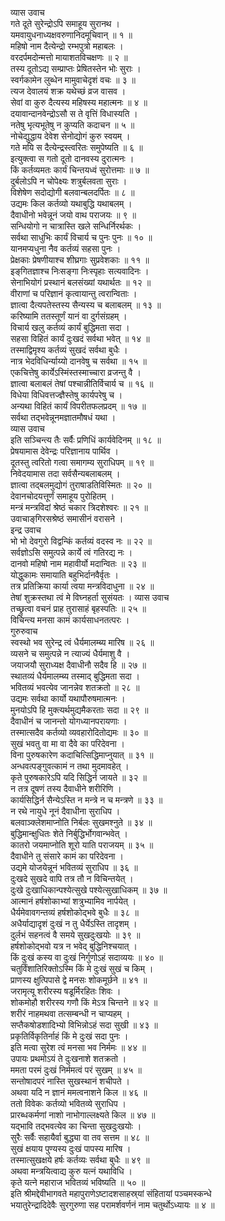 व्यास उवाच  
गते दूते सुरेन्द्रोऽपि समाहूय सुरानथ ।  
यमवायुधनाध्यक्षवरुणानिदमूचिवान् ॥ १ ॥  
महिषो नाम दैत्येन्द्रो रम्भपुत्रो महाबलः ।  
वरदर्पमदोन्मत्तो मायाशतविचक्षणः ॥ २ ॥  
तस्य दूतोऽद्य सम्प्राप्तः प्रेषितस्तेन भोः सुराः ।  
स्वर्गकामेन लुब्धेन मामुवाचेदृशं वचः ॥ ३ ॥  
त्यज देवालयं शक्र यथेच्छं व्रज वासव ।  
सेवां वा कुरु दैत्यस्य महिषस्य महात्मनः ॥ ४ ॥  
दयावान्दानवेन्द्रोऽसौ स ते वृत्तिं विधास्यति ।  
नतेषु भृत्यभूतेषु न कुप्यति कदाचन ॥ ५ ॥  
नोचेद्युद्धाय देवेश सेनोद्योगं कुरु स्वयम् ।  
गते मयि स दैत्येन्द्रस्त्वरितः समुपेष्यति ॥ ६ ॥  
इत्युक्त्वा स गतो दूतो दानवस्य दुरात्मनः ।  
किं कर्तव्यमतः कार्यं चिन्तयध्वं सुरोत्तमाः ॥ ७ ॥  
दुर्बलोऽपि न चोपेक्ष्यः शत्रुर्बलवता सुराः ।  
विशेषेण सदोद्योगी बलवान्बलदर्पितः ॥ ८ ॥  
उद्यमः किल कर्तव्यो यथाबुद्धि यथाबलम् ।  
दैवाधीनो भवेन्नूनं जयो वाथ पराजयः ॥ ९ ॥  
सन्धियोगो न चात्रास्ति खले सन्धिर्निरर्थकः ।  
सर्वथा साधुभिः कार्यं विचार्य च पुनः पुनः ॥ १० ॥  
यानमप्यधुना नैव कर्तव्यं सहसा पुनः ।  
प्रेक्षकाः प्रेषणीयाश्च शीघ्रगाः सुप्रवेशकाः ॥ ११ ॥  
इङ्‌गितज्ञाश्च निःसङ्गा निःस्पृहाः सत्यवादिनः ।  
सेनाभियोगं प्रस्थानं बलसंख्यां यथार्थतः ॥ १२ ॥  
वीराणां च परिज्ञानं कृत्वायान्तु त्वरान्विताः ।  
ज्ञात्वा दैत्यपतेस्तस्य सैन्यस्य च बलाबलम् ॥ १३ ॥  
करिष्यामि ततस्तूर्णं यानं वा दुर्गसंग्रहम् ।  
विचार्य खलु कर्तव्यं कार्यं बुद्धिमता सदा ।  
सहसा विहितं कार्यं दुःखदं सर्वथा भवेत् ॥ १४ ॥  
तस्माद्विमृश्य कर्तव्यं सुखदं सर्वथा बुधैः ।  
नात्र भेदविधिर्न्याय्यो दानवेषु च सर्वथा ॥ १५ ॥  
एकचित्तेषु कार्येऽस्मिंस्तस्माच्चारा व्रजन्तु वै ।  
ज्ञात्वा बलाबलं तेषां पश्चान्नीतिर्विचार्य च ॥ १६ ॥  
विधेया विधिवत्तज्ज्ञैस्तेषु कार्यपरेषु च ।  
अन्यथा विहितं कार्यं विपरीतफलप्रदम् ॥ १७ ॥  
सर्वथा तद्‌भवेन्नूनमज्ञातमौषधं यथा ।  
व्यास उवाच  
इति सञ्चिन्त्य तैः सर्वैः प्रणिधिं कार्यवेदिनम् ॥ १८ ॥  
प्रेषयामास देवेन्द्रः परिज्ञानाय पार्थिव ।  
दूतस्तु त्वरितो गत्वा समागम्य सुराधिपम् ॥ १९ ॥  
निवेदयामास तदा सर्वसैन्यबलाबलम् ।  
ज्ञात्वा तद्‌बलमुद्योगं तुराषाडतिविस्मितः ॥ २० ॥  
देवानचोदयत्तूर्णं समाहूय पुरोहितम् ।  
मन्त्रं मन्त्रविदां श्रेष्ठं चकार त्रिदशेश्वरः ॥ २१ ॥  
उवाचाङ्‌गिरसश्रेष्ठं समासीनं वरासने ।  
इन्द्र उवाच  
भो भो देवगुरो विद्वन्किं कर्तव्यं वदस्व नः ॥ २२ ॥  
सर्वज्ञोऽसि समुत्पन्ने कार्ये त्वं गतिरद्य नः ।  
दानवो महिषो नाम महावीर्यो मदान्वितः ॥ २३ ॥  
योद्धुकामः समायाति बहुभिर्दानवैर्वृतः ।  
तत्र प्रतिक्रिया कार्या त्वया मन्त्रविदाधुना ॥ २४ ॥  
तेषां शुक्रस्तथा त्वं मे विघ्नहर्ता सुसंयतः ।
व्यास उवाच  
तच्छ्रुत्वा वचनं प्राह तुरासाहं बृहस्पतिः ॥ २५ ॥  
विचिन्त्य मनसा कामं कार्यसाधनतत्परः ।  
गुरुरुवाच  
स्वस्थो भव सुरेन्द्र त्वं धैर्यमालम्ब्य मारिष ॥ २६ ॥  
व्यसने च समुत्पन्ने न त्याज्यं धैर्यमाशु वै ।  
जयाजयौ सुराध्यक्ष दैवाधीनौ सदैव हि ॥ २७ ॥  
स्थातव्यं धैर्यमालम्ब्य तस्माद्‌ बुद्धिमता सदा ।  
भवितव्यं भवत्येव जानन्नेव शतक्रतो ॥ २८ ॥  
उद्यमः सर्वथा कार्यो यथापौरुषमात्मनः ।  
मुनयोऽपि हि मुक्त्यर्थमुद्यमैकरताः सदा ॥ २९ ॥  
दैवाधीनं च जानन्तो योगध्यानपरायणाः ।  
तस्मात्सदैव कर्तव्यो व्यवहारोदितोद्यमः ॥ ३० ॥  
सुखं भवतु वा मा वा दैवे का परिदेवना ।  
विना पुरुषकारेण कदाचित्सिद्धिमाप्नुयात् ॥ ३१ ॥  
अन्धवत्पङ्गुवत्कामं न तथा मुदमावहेत् ।  
कृते पुरुषकारेऽपि यदि सिद्धिर्न जायते ॥ ३२ ॥  
न तत्र दूषणं तस्य दैवाधीने शरीरिणि ।  
कार्यसिद्धिर्न सैन्येऽस्ति न मन्त्रे न च मन्त्रणे ॥ ३३ ॥  
न रथे नायुधे नूनं दैवाधीना सुराधिप ।  
बलवाञ्क्लेशमाप्नोति निर्बलः सुखमश्नुते ॥ ३४ ॥  
बुद्धिमान्क्षुधितः शेते निर्बुद्धिर्भोगवान्भवेत् ।  
कातरो जयमाप्नोति शूरो याति पराजयम् ॥ ३५ ॥  
दैवाधीने तु संसारे कामं का परिदेवना ।  
उद्यमे योजयेन्नूनं भवितव्यं सुराधिप ॥ ३६ ॥  
दुःखदे सुखदे वापि तत्र तौ न विचिन्तयेत् ।  
दुःखे दुःखाधिकान्पश्येत्सुखे पश्येत्सुखाधिकम् ॥ ३७ ॥  
आत्मानं हर्षशोकाभ्यां शत्रुभ्यामिव नार्पयेत् ।  
धैर्यमेवावगन्तव्यं हर्षशोकोद्‌भवे बुधैः ॥ ३८ ॥  
अधैर्याद्यादृशं दुःखं न तु धैर्येऽस्ति तादृशम् ।  
दुर्लभं सहनत्वं वै समये सुखदुःखयोः ॥ ३९ ॥  
हर्षशोकोद्‌भवो यत्र न भवेद्‌ बुद्धिनिश्चयात् ।  
किं दुःखं कस्य वा दुःखं निर्गुणोऽहं सदाव्ययः ॥ ४० ॥  
चतुर्विंशातिरिक्तोऽस्मि किं मे दुःखं सुखं च किम् ।  
प्राणस्य क्षुत्पिपासे द्वे मनसः शोकमूर्छने ॥ ४१ ॥  
जरामृत्यू शरीरस्य षडूर्मिरहितः शिवः ।  
शोकमोहौ शरीरस्य गणौ किं मेऽत्र चिन्तने ॥ ४२ ॥  
शरीरं नाहमथवा तत्सम्बन्धी न चाप्यहम् ।  
सप्तैकषोडशादिभ्यो विभिन्नोऽहं सदा सुखी ॥ ४३ ॥  
प्रकृतिर्विकृतिर्नाहं किं मे दुःखं सदा पुनः ।  
इति मत्वा सुरेश त्वं मनसा भव निर्ममः ॥ ४४ ॥  
उपायः प्रथमोऽयं ते दुःखनाशे शतक्रतो ।  
ममता परमं दुःखं निर्ममत्वं परं सुखम् ॥ ४५ ॥  
सन्तोषादपरं नास्ति सुखस्थानं शचीपते ।  
अथवा यदि न ज्ञानं ममत्वनाशने किल ॥ ४६ ॥  
ततो विवेकः कर्तव्यो भवितव्ये सुराधिप ।  
प्रारब्धकर्मणां नाशो नाभोगाल्लक्ष्यते किल ॥ ४७ ॥  
यद्‌भावि तद्‌भवत्येव का चिन्ता सुखदुःखयोः ।  
सुरैः सर्वैः सहायैर्वा बुद्ध्या वा तव सत्तम ॥ ४८ ॥  
सुखं क्षयाय पुण्यस्य दुःखं पापस्य मारिष ।  
तस्मात्सुखक्षये हर्षः कर्तव्यः सर्वथा बुधैः ॥ ४९ ॥  
अथवा मन्त्रयित्वाद्य कुरु यत्नं यथाविधि ।  
कृते यत्ने महाराज भवितव्यं भविष्यति ॥ ५० ॥  
इति श्रीमद्देवीभागवते महापुराणेऽष्टादशसाहस्र्यां संहितायां पञ्चमस्कन्धे  
भयातुरेन्द्रादिदेवैः सुरगुरुणा सह परामर्शवर्णनं नाम चतुर्थोऽध्यायः ॥ ४ ॥

